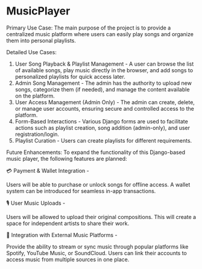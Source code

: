 # MusicPlayer
Primary Use Case:
The main purpose of the project is to provide a centralized music platform where users can easily play songs and organize them into personal playlists.

Detailed Use Cases:
1. User Song Playback & Playlist Management - A user can browse the list of available songs, play music directly in the browser, and add songs to personalized playlists for quick access later.
2. Admin Song Management - The admin has the authority to upload new songs, categorize them (if needed), and manage the content available on the platform.
3. User Access Management (Admin Only) - The admin can create, delete, or manage user accounts, ensuring secure and controlled access to the platform.
4. Form-Based Interactions - Various Django forms are used to facilitate actions such as playlist creation, song addition (admin-only), and user registration/login.
5. Playlist Curation - Users can create playlists for different requirements.


Future Enhancements:
To expand the functionality of this Django-based music player, the following features are planned:

💳 Payment & Wallet Integration - 

Users will be able to purchase or unlock songs for offline access. A wallet system can be introduced for seamless in-app transactions.

🎙️ User Music Uploads - 

Users will be allowed to upload their original compositions. This will create a space for independent artists to share their work.

🔗 Integration with External Music Platforms - 

Provide the ability to stream or sync music through popular platforms like Spotify, YouTube Music, or SoundCloud. Users can link their accounts to access music from multiple sources in one place.
